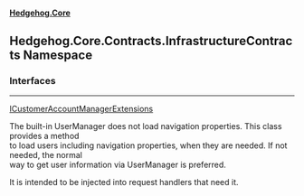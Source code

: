 #### [Hedgehog.Core](index.md 'index')
## Hedgehog.Core.Contracts.InfrastructureContracts Namespace
### Interfaces

***
[ICustomerAccountManagerExtensions](Hedgehog_Core_Contracts_InfrastructureContracts_ICustomerAccountManagerExtensions.md 'Hedgehog.Core.Contracts.InfrastructureContracts.ICustomerAccountManagerExtensions')

The built-in UserManager does not load navigation properties. This class provides a method  
to load users including navigation properties, when they are needed. If not needed, the normal  
way to get user information via UserManager is preferred.  
  
It is intended to be injected into request handlers that need it.  
